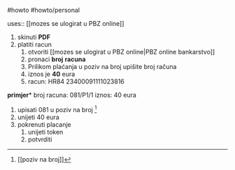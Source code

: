 #howto #howto/personal

uses:: [[mozes se ulogirat u PBZ online]]

1. skinuti **PDF** 
2. platiti racun
	1. otvoriti [[mozes se ulogirat u PBZ online|PBZ online bankarstvo]]
	2. pronaci **broj** **racuna**
	3. Prilikom plaćanja u poziv na broj upišite broj računa 
	4. iznos je **40** eura
	5. racun: HR84 23400091111023816

**primjer***
broj racuna: 081/P1/1
iznos: 40 eura

1. upisati 081 u poziv na broj [^1]
2. unijeti 40 eura
3. pokrenuti placanje
	1. unijeti token
	2. potvrditi

[^1]: [[poziv na broj]]